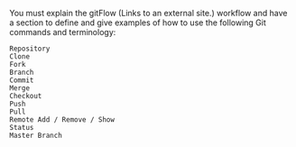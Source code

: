 You must explain the gitFlow (Links to an external site.) workflow and have a section to define and give examples of how to use the following Git commands and terminology:

    Repository
    Clone
    Fork
    Branch
    Commit
    Merge
    Checkout
    Push
    Pull 
    Remote Add / Remove / Show
    Status
    Master Branch

